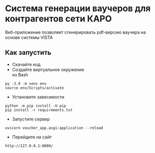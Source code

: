 # Система генерации ваучеров для контрагентов сети КАРО

Веб-приложение позволяет сгенерировать pdf-версию ваучера на основе системы VISTA

## Как запустить

- Скачайте код
- Создайте виртуальное окружение  
из Bash  
```  
py -3.9 -m venv env  
source env/Scripts/activate  
```  

- Установите зависимости
```
python -m pip install -U pip
pip install -r requirements.txt
```

- Запустите сервер
```
uvicorn voucher_app.asgi:application --reload
```

- Перейдите на сайт 
```
http://127.0.0.1:8000/
```

